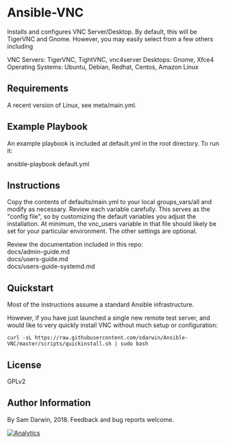 # Ansible-VNC

Installs and configures VNC Server/Desktop. By default, this will be TigerVNC and Gnome. However, you may easily select from a few others including

VNC Servers: TigerVNC, TightVNC, vnc4server
Desktops: Gnome, Xfce4
Operating Systems: Ubuntu, Debian, Redhat, Centos, Amazon Linux

## Requirements

A recent version of Linux, see meta/main.yml.

## Example Playbook

An example playbook is included at default.yml in the root directory. To run it:

ansible-playbook default.yml

## Instructions

Copy the contents of defaults/main.yml to your local groups_vars/all and modify as necessary. Review each variable carefully. This serves as the "config file", so by customizing the default variables you adjust the installation. At minimum, the vnc_users variable in that file should likely be set for your particular environment. The other settings are optional.

Review the documentation included in this repo:<br/>
docs/admin-guide.md<br/>
docs/users-guide.md<br/>
docs/users-guide-systemd.md

## Quickstart

Most of the instructions assume a standard Ansible infrastructure.

However, if you have just launched a single new remote test server, and would like to very quickly install VNC without much setup or configuration:

```
curl -sL https://raw.githubusercontent.com/sdarwin/Ansible-VNC/master/scripts/quickinstall.sh | sudo bash
```

## License

GPLv2

## Author Information

By Sam Darwin, 2018. Feedback and bug reports welcome.

[![Analytics](https://ga-beacon.appspot.com/UA-112361697-1/Ansible-VNC)](https://github.com/igrigorik/ga-beacon)
